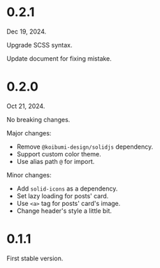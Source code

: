 # 0.2.1

Dec 19, 2024.

Upgrade SCSS syntax.

Update document for fixing mistake.

# 0.2.0

Oct 21, 2024.

No breaking changes.

Major changes:

- Remove `@koibumi-design/solidjs` dependency.
- Support custom color theme.
- Use alias path `@` for import.

Minor changes:

- Add `solid-icons` as a dependency.
- Set lazy loading for posts' card.
- Use `<a>` tag for posts' card's image.
- Change header's style a little bit.

# 0.1.1

First stable version.
